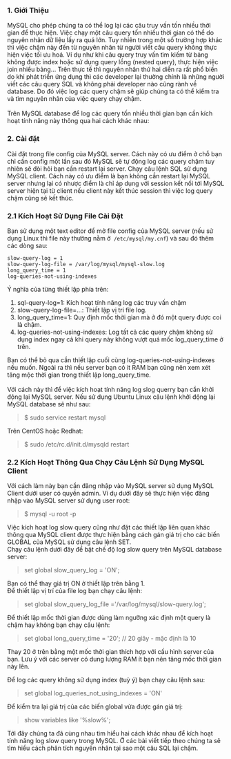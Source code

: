 ### 1. Giới Thiệu
MySQL cho phép chúng ta có thể log lại các câu truy vấn tốn nhiều thời gian để thực hiện. Việc chạy một câu query tốn nhiều thời gian có thể do nguyên nhân dữ liệu lấy ra quá lớn. Tuy nhiên trong một số trường hợp khác thì việc chậm này đến từ nguyên nhân từ người viết câu query không thực hiện việc tối ưu hoá. Ví dụ như khi câu query truy vấn tìm kiếm từ bảng không được index hoặc sử dụng query lồng (nested query), thực hiện việc join nhiều bảng... Trên thực tế thì nguyên nhân thứ hai diễn ra rất phổ biến do khi phát triển ứng dụng thì các developer lại thường chính là những người viết các câu query SQL và không phải developer nào cũng rành về database. Do đó việc log các query chậm sẽ giúp chúng ta có thể kiểm tra và tìm nguyên nhân của việc query chạy chậm.
<br><br>
Trên MySQL database để log các query tốn nhiều thời gian bạn cần kích hoạt tính năng này thông qua hai cách khác nhau:
<br>
### 2. Cài đặt
Cài đặt trong file config của MySQL server. Cách này có ưu điểm ở chỗ bạn chỉ cần config một lần sau đó MySQL sẽ tự động log các query chậm tuy nhiên sẽ đòi hỏi bạn cần restart lại server.
Chạy câu lệnh SQL sử dụng MySQL client. Cách này có ưu điểm là bạn không cần restart lại MySQL server nhưng lại có nhược điểm là chỉ áp dụng với session kết nối tới MySQL server hiện tại từ client nếu client này kết thúc session thì việc log query chậm cũng sẽ kết thúc.
### 2.1 Kích Hoạt Sử Dụng File Cài Đặt
Bạn sử dụng một text editor để mở file config của MySQL server (nếu sử dụng Linux thì file này thường nằm ở` /etc/mysql/my.cnf`) và sau đó thêm các dòng sau:
```
slow-query-log = 1
slow-query-log-file = /var/log/mysql/mysql-slow.log
long_query_time = 1
log-queries-not-using-indexes
```
Ý nghĩa của từng thiết lập phía trên:<br>

1. sql-query-log=1: Kích hoạt tính năng log các truy vấn chậm<br>
1. slow-query-log-file=...: Thiết lập vị trí file log.<br>
1. long_query_time=1: Quy định mốc thời gian mà ở đó một query được coi là chậm.<br>
1. log-queries-not-using-indexes: Log tất cả các query chậm không sử dụng index ngay cả khi query này không vượt quá mốc log_query_time ở trên.<br>

Bạn có thể bỏ qua cần thiết lập cuối cùng log-queries-not-using-indexes nếu muốn. Ngoài ra thì nếu server bạn có it RAM bạn cũng nên xem xét tăng mộc thời gian trong thiết lập long_query_time.
<br><br>
Với cách này thì để việc kích hoạt tính năng log slog querry bạn cần khởi động lại MySQL server. Nếu sử dụng Ubuntu Linux câu lệnh khởi động lại MySQL database sẽ như sau:

>$ sudo service restart mysql

Trên CentOS hoặc Redhat:
> $ sudo /etc/rc.d/init.d/mysqld restart

### 2.2 Kích Hoạt Thông Qua Chạy Câu Lệnh Sử Dụng MySQL Client
Với cách làm này bạn cần đăng nhập vào MySQL server sử dụng MySQL Client dưới user có quyền admin. Ví dụ dưới đây sẽ thực hiện việc đăng nhập vào MySQL server sử dụng user root:
> $ mysql -u root -p

Việc kích hoạt log slow query cũng như đặt các thiết lập liên quan khác thông qua MySQL client được thực hiện bằng cách gán giá trị cho các biến GLOBAL của MySQL sử dụng câu lệnh SET.
<br>
Chạy câu lệnh dưới đây để bật chế độ log slow query trên MySQL database server:
> set global slow_query_log = 'ON';

Bạn có thể thay giá trị ON ở thiết lập trên bằng 1.
<br>
Để thiết lập vị trí của file log bạn chạy câu lệnh:

> set global slow_query_log_file ='/var/log/mysql/slow-query.log';
> 
Để thiết lập mốc thời gian được dùng làm ngưỡng xác định một query là chậm hay không bạn chạy câu lệnh:

> set global long_query_time = '20'; // 20 giây - mặc định là 10
> 
Thay 20 ở trên bằng một mốc thời gian thích hợp với cấu hình server của bạn. Lưu ý với các server có dung lượng RAM ít bạn nên tăng mốc thời gian này lên.

Để log các query không sử dụng index (tuỳ ý) bạn chạy câu lệnh sau:

> set global log_queries_not_using_indexes = 'ON'
> 
Để kiểm tra lại giá trị của các biến global vừa được gán giá trị:

> show variables like '%slow%';
> 
Tới đây chúng ta đã cùng nhau tìm hiểu hai cách khác nhau để kích hoạt tính năng log slow query trong MySQL. Ở các bài viết tiếp theo chúng ta sẽ tìm hiểu cách phân tích nguyên nhân tại sao một câu SQL lại chậm.